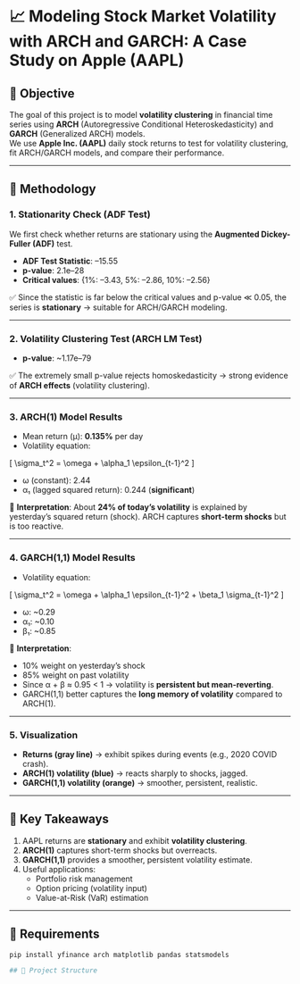 # 📈 Modeling Stock Market Volatility with ARCH and GARCH: A Case Study on Apple (AAPL)

## 🔹 Objective  
The goal of this project is to model **volatility clustering** in financial time series using **ARCH** (Autoregressive Conditional Heteroskedasticity) and **GARCH** (Generalized ARCH) models.  
We use **Apple Inc. (AAPL)** daily stock returns to test for volatility clustering, fit ARCH/GARCH models, and compare their performance.  

---

## 🔹 Methodology  

### 1. Stationarity Check (ADF Test)  
We first check whether returns are stationary using the **Augmented Dickey-Fuller (ADF)** test.  

- **ADF Test Statistic**: –15.55  
- **p-value**: 2.1e–28  
- **Critical values**: {1%: –3.43, 5%: –2.86, 10%: –2.56}  

✅ Since the statistic is far below the critical values and p-value ≪ 0.05, the series is **stationary** → suitable for ARCH/GARCH modeling.  

---

### 2. Volatility Clustering Test (ARCH LM Test)  
- **p-value**: ~1.17e–79  

✅ The extremely small p-value rejects homoskedasticity → strong evidence of **ARCH effects** (volatility clustering).  

---

### 3. ARCH(1) Model Results  

- Mean return (μ): **0.135%** per day  
- Volatility equation:  

\[
\sigma_t^2 = \omega + \alpha_1 \epsilon_{t-1}^2
\]

- ω (constant): 2.44  
- α₁ (lagged squared return): 0.244 (**significant**)  

📌 **Interpretation**: About **24% of today’s volatility** is explained by yesterday’s squared return (shock). ARCH captures **short-term shocks** but is too reactive.  

---

### 4. GARCH(1,1) Model Results  

- Volatility equation:  

\[
\sigma_t^2 = \omega + \alpha_1 \epsilon_{t-1}^2 + \beta_1 \sigma_{t-1}^2
\]

- ω: ~0.29  
- α₁: ~0.10  
- β₁: ~0.85  

📌 **Interpretation**:  
- 10% weight on yesterday’s shock  
- 85% weight on past volatility  
- Since α + β ≈ 0.95 < 1 → volatility is **persistent but mean-reverting**.  
- GARCH(1,1) better captures the **long memory of volatility** compared to ARCH(1).  

---

### 5. Visualization  

- **Returns (gray line)** → exhibit spikes during events (e.g., 2020 COVID crash).  
- **ARCH(1) volatility (blue)** → reacts sharply to shocks, jagged.  
- **GARCH(1,1) volatility (orange)** → smoother, persistent, realistic.  

---

## 🔹 Key Takeaways  

1. AAPL returns are **stationary** and exhibit **volatility clustering**.  
2. **ARCH(1)** captures short-term shocks but overreacts.  
3. **GARCH(1,1)** provides a smoother, persistent volatility estimate.  
4. Useful applications:  
   - Portfolio risk management  
   - Option pricing (volatility input)  
   - Value-at-Risk (VaR) estimation  

---

## 🔧 Requirements  

```bash
pip install yfinance arch matplotlib pandas statsmodels

## 📂 Project Structure  

